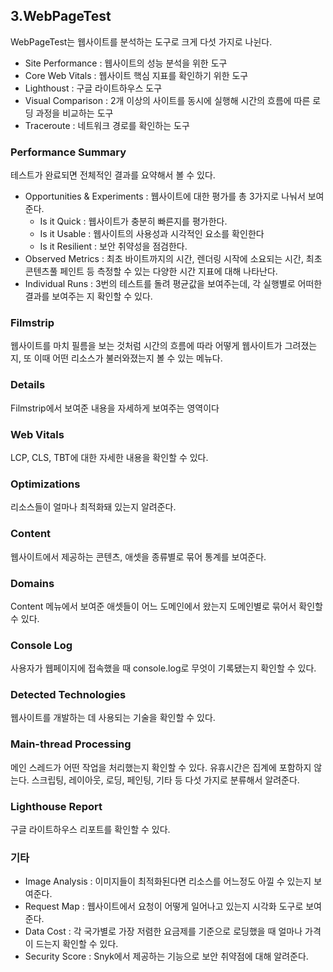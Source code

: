 ## 3.WebPageTest

WebPageTest는 웹사이트를 분석하는 도구로 크게 다섯 가지로 나뉜다.

- Site Performance : 웹사이트의 성능 분석을 위한 도구
- Core Web Vitals : 웹사이트 핵심 지표를 확인하기 위한 도구
- Lighthoust : 구글 라이트하우스 도구
- Visual Comparison : 2개 이상의 사이트를 동시에 실행해 시간의 흐름에 따른 로딩 과정을 비교하는 도구
- Traceroute : 네트워크 경로를 확인하는 도구

### Performance Summary

테스트가 완료되면 전체적인 결과를 요약해서 볼 수 있다.

- Opportunities & Experiments : 웹사이트에 대한 평가를 총 3가지로 나눠서 보여준다.
  - Is it Quick : 웹사이트가 충분히 빠른지를 평가한다.
  - Is it Usable : 웹사이트의 사용성과 시각적인 요소를 확인한다
  - Is it Resilient : 보안 취약성을 점검한다.
- Observed Metrics : 최초 바이트까지의 시간, 렌더링 시작에 소요되는 시간, 최초 콘텐츠풀 페인트 등 측정할 수 있는 다양한 시간 지표에 대해 나타난다.
- Individual Runs : 3번의 테스트를 돌려 평균값을 보여주는데, 각 실행별로 어떠한 결과를 보여주는 지 확인할 수 있다.

### Filmstrip

웹사이트를 마치 필름을 보는 것처럼 시간의 흐름에 따라 어떻게 웹사이트가 그려졌는지, 또 이때 어떤 리소스가 불러와졌는지 볼 수 있는 메뉴다.

### Details

Filmstrip에서 보여준 내용을 자세하게 보여주는 영역이다

### Web Vitals

LCP, CLS, TBT에 대한 자세한 내용을 확인할 수 있다.

### Optimizations

리소스들이 얼마나 최적화돼 있는지 알려준다.

### Content

웹사이트에서 제공하는 콘텐츠, 애셋을 종류별로 묶어 통계를 보여준다.

### Domains

Content 메뉴에서 보여준 애셋들이 어느 도메인에서 왔는지 도메인별로 묶어서 확인할 수 있다.

### Console Log

사용자가 웹페이지에 접속했을 때 console.log로 무엇이 기록됐는지 확인할 수 있다.

### Detected Technologies

웹사이트를 개발하는 데 사용되는 기술을 확인할 수 있다.

### Main-thread Processing

메인 스레드가 어떤 작업을 처리했는지 확인할 수 있다.
유휴시간은 집계에 포함하지 않는다.
스크립팅, 레이아웃, 로딩, 페인팅, 기타 등 다섯 가지로 분류해서 알려준다.

### Lighthouse Report

구글 라이트하우스 리포트를 확인할 수 있다.

### 기타

- Image Analysis : 이미지들이 최적화된다면 리소스를 어느정도 아낄 수 있는지 보여준다.
- Request Map : 웹사이트에서 요청이 어떻게 일어나고 있는지 시각화 도구로 보여준다.
- Data Cost : 각 국가별로 가장 저렴한 요금제를 기준으로 로딩했을 때 얼마나 가격이 드는지 확인할 수 있다.
- Security Score : Snyk에서 제공하는 기능으로 보안 취약점에 대해 알려준다.
